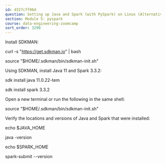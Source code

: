 ```yaml
---
id: d327cff06d
question: Setting up Java and Spark (with PySpark) on Linux (Alternative option using SDKMAN)
section: Module 5: pyspark
course: data-engineering-zoomcamp
sort_order: 3290
---
```


Install SDKMAN:

curl -s "https://get.sdkman.io" | bash

source "$HOME/.sdkman/bin/sdkman-init.sh"

Using SDKMAN, install Java 11 and Spark 3.3.2:

sdk install java 11.0.22-tem

sdk install spark 3.3.2

Open a new terminal or run the following in the same shell:

source "$HOME/.sdkman/bin/sdkman-init.sh"

Verify the locations and versions of Java and Spark that were installed:

echo $JAVA_HOME

java -version

echo $SPARK_HOME

spark-submit --version


